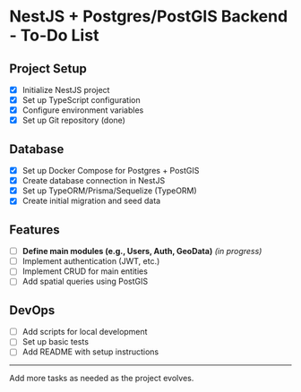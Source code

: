 # NestJS + Postgres/PostGIS Backend - To-Do List

## Project Setup
- [x] Initialize NestJS project
- [x] Set up TypeScript configuration
- [x] Configure environment variables
- [x] Set up Git repository (done)

## Database
- [x] Set up Docker Compose for Postgres + PostGIS
- [x] Create database connection in NestJS
- [x] Set up TypeORM/Prisma/Sequelize (TypeORM)
- [x] Create initial migration and seed data

## Features
- [ ] **Define main modules (e.g., Users, Auth, GeoData)** _(in progress)_
- [ ] Implement authentication (JWT, etc.)
- [ ] Implement CRUD for main entities
- [ ] Add spatial queries using PostGIS

## DevOps
- [ ] Add scripts for local development
- [ ] Set up basic tests
- [ ] Add README with setup instructions

---
Add more tasks as needed as the project evolves.
